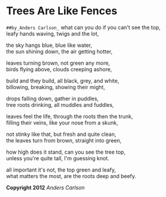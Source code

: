 # Trees Are Like Fences
`##by_Anders Carlson_`
what can you do if you can't see the top,<br>
leafy hands waving, twigs and the lot,

the sky hangs blue, blue like water,<br>
the sun shining down, the air getting hotter,

leaves turning brown, not green any more,<br>
birds flying above, clouds creeping ashore,

build and they build, all black, grey, and white,<br>
billowing, breaking, showing their might,

drops falling down, gather in puddles,<br>
tree roots drinking, all muddles and fuddles,

leaves feel the life, through the roots then the trunk,<br>
filling their veins, like your nose from a skunk,

not stinky like that, but fresh and quite clean,<br>
the leaves turn from brown, straight into green,

how high does it stand, can you see the tree top,<br>
unless you're quite tall, I'm guessing knot.

all important it's not, the top green and leafy,<br>
what matters the most, are the roots deep and beefy.

**Copyright 2012** _Anders Carlson_

